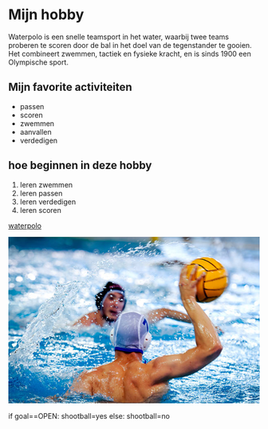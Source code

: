 # Mijn hobby
Waterpolo is een snelle teamsport in het water, waarbij twee teams proberen te scoren door de bal in het doel van de tegenstander te gooien. Het combineert zwemmen, tactiek en fysieke kracht, en is sinds 1900 een Olympische sport.

## Mijn favorite activiteiten
- passen
- scoren
- zwemmen
- aanvallen
- verdedigen

## hoe beginnen in deze hobby
1. leren zwemmen
2. leren passen
3. leren verdedigen
4. leren scoren

[waterpolo](https://nl.wikipedia.org/wiki/Waterpolo)

![waterpolofoto](istockphoto-151645252-612x612.jpg)

if goal==OPEN:
    shootball=yes
else:
    shootball=no